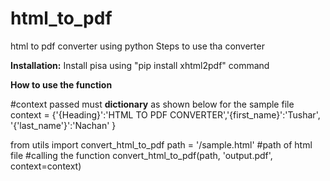# html_to_pdf
html to pdf converter using python
Steps to use tha converter

**Installation:**
Install pisa using "pip install xhtml2pdf" command

**How to use the function**

#context passed must **dictionary** as shown below for the sample file
context = {'{Heading}':'HTML TO PDF CONVERTER','{first_name}':'Tushar', '{'last_name'}':'Nachan' }

from utils import convert_html_to_pdf
path = '/sample.html' #path of html file
#calling the function
convert_html_to_pdf(path, 'output.pdf', context=context)
